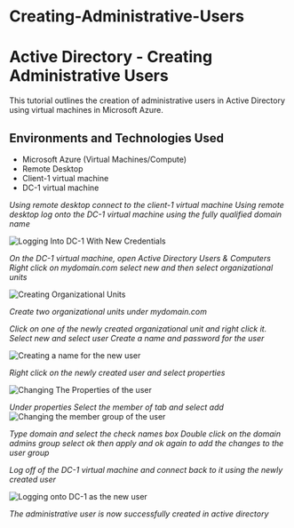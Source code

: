 # Creating-Administrative-Users

<p align="center">

</p>

<h1>Active Directory - Creating Administrative Users</h1>
This tutorial outlines the creation of administrative users in Active Directory using virtual machines in Microsoft Azure.<br />


<h2>Environments and Technologies Used</h2>

- Microsoft Azure (Virtual Machines/Compute)
- Remote Desktop
- Client-1 virtual machine
- DC-1 virtual machine

*Using remote desktop connect to the client-1 virtual machine*
*Using remote desktop log onto the DC-1 virtual machine using the fully qualified domain name*
  
 ![Logging Into DC-1 With New Credentials](https://github.com/Ken7281/Creating-Administrative-Users/assets/142465932/32ec9bb0-9fea-443b-a374-dfc87063f218)

 *On the DC-1 virtual machine, open Active Directory Users & Computers*
 *Right click on mydomain.com select new and then select organizational units* 

 ![Creating Organizational Units](https://github.com/Ken7281/Creating-Administrative-Users/assets/142465932/6b72251a-872a-4316-88c0-9314852a0b2b)

 *Create two organizational units under mydomain.com*

 *Click on one of the newly created organizational unit and right click it.*
 *Select new and select user*
 *Create a name and password for the user*

 ![Creating a name for the new user](https://github.com/Ken7281/Creating-Administrative-Users/assets/142465932/2b666e21-b2e1-4a90-ad31-f3116ad56929)

  *Right click on the newly created user and select properties*

  ![Changing The Properties of the user](https://github.com/Ken7281/Creating-Administrative-Users/assets/142465932/56c24960-2511-47e6-a88d-6a7cd677b225)
  
*Under properties Select the member of tab and select add*
  ![Changing the member group of the user](https://github.com/Ken7281/Creating-Administrative-Users/assets/142465932/08c73e63-ceb7-4dae-a3da-a18c1b636084)

  *Type domain and select the check names box* 
  *Double click on the domain admins group select ok then apply and ok again to add the changes to the user group*

  *Log off of the DC-1 virtual machine and connect back to it using the newly created user*

  ![Logging onto DC-1 as the new user](https://github.com/Ken7281/Creating-Administrative-Users/assets/142465932/0b45eff1-9fb0-46be-ae27-420dc93b387d)

*The administrative user is now successfully created in active directory*
